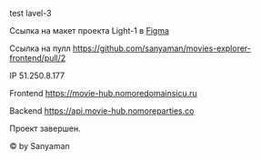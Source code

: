 test lavel-3

Ссылка на макет проекта Light-1 в [Figma](https://www.figma.com/file/6FMWkB94wE7KTkcCgUXtnC/light-1?type=design&node-id=891-3857&mode=design&t=eymodAnRxPghHQyx-0)


Ссылка на пулл  https://github.com/sanyaman/movies-explorer-frontend/pull/2

IP 51.250.8.177

Frontend https://movie-hub.nomoredomainsicu.ru

Backend https://api.movie-hub.nomoreparties.co




Проект завершен.

© by Sanyaman
